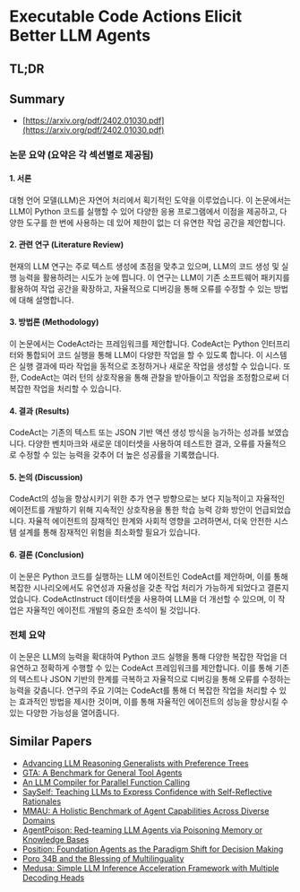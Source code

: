 # Executable Code Actions Elicit Better LLM Agents
## TL;DR
## Summary
- [https://arxiv.org/pdf/2402.01030.pdf](https://arxiv.org/pdf/2402.01030.pdf)

### 논문 요약 (요약은 각 섹션별로 제공됨)

#### 1. 서론
대형 언어 모델(LLM)은 자연어 처리에서 획기적인 도약을 이루었습니다. 이 논문에서는 LLM이 Python 코드를 실행할 수 있어 다양한 응용 프로그램에서 이점을 제공하고, 다양한 도구를 한 번에 사용하는 데 있어 제한이 없는 더 유연한 작업 공간을 제안합니다.

#### 2. 관련 연구 (Literature Review)
현재의 LLM 연구는 주로 텍스트 생성에 초점을 맞추고 있으며, LLM의 코드 생성 및 실행 능력을 활용하려는 시도가 눈에 띕니다. 이 연구는 LLM이 기존 소프트웨어 패키지를 활용하여 작업 공간을 확장하고, 자율적으로 디버깅을 통해 오류를 수정할 수 있는 방법에 대해 설명합니다.

#### 3. 방법론 (Methodology)
이 논문에서는 CodeAct라는 프레임워크를 제안합니다. CodeAct는 Python 인터프리터와 통합되어 코드 실행을 통해 LLM이 다양한 작업을 할 수 있도록 합니다. 이 시스템은 실행 결과에 따라 작업을 동적으로 조정하거나 새로운 작업을 생성할 수 있습니다. 또한, CodeAct는 여러 턴의 상호작용을 통해 관찰을 받아들이고 작업을 조정함으로써 더 복잡한 작업을 처리할 수 있습니다.

#### 4. 결과 (Results)
CodeAct는 기존의 텍스트 또는 JSON 기반 액션 생성 방식을 능가하는 성과를 보였습니다. 다양한 벤치마크와 새로운 데이터셋을 사용하여 테스트한 결과, 오류를 자율적으로 수정할 수 있는 능력을 갖추어 더 높은 성공률을 기록했습니다.

#### 5. 논의 (Discussion)
CodeAct의 성능을 향상시키기 위한 추가 연구 방향으로는 보다 지능적이고 자율적인 에이전트를 개발하기 위해 지속적인 상호작용을 통한 학습 능력 강화 방안이 언급되었습니다. 자율적 에이전트의 잠재적인 한계와 사회적 영향을 고려하면서, 더욱 안전한 시스템 설계를 통해 잠재적인 위험을 최소화할 필요가 있습니다.

#### 6. 결론 (Conclusion)
이 논문은 Python 코드를 실행하는 LLM 에이전트인 CodeAct를 제안하며, 이를 통해 복잡한 시나리오에서도 유연성과 자율성을 갖춘 작업 처리가 가능하게 되었다고 결론지었습니다. CodeActInstruct 데이터셋을 사용하여 LLM을 더 개선할 수 있으며, 이 작업은 자율적인 에이전트 개발의 중요한 초석이 될 것입니다.

### 전체 요약
이 논문은 LLM의 능력을 확대하여 Python 코드 실행을 통해 다양한 복잡한 작업을 더 유연하고 정확하게 수행할 수 있는 CodeAct 프레임워크를 제안합니다. 이를 통해 기존의 텍스트나 JSON 기반의 한계를 극복하고 자율적으로 디버깅을 통해 오류를 수정하는 능력을 갖춥니다. 연구의 주요 기여는 CodeAct를 통해 더 복잡한 작업을 처리할 수 있는 효과적인 방법을 제시한 것이며, 이를 통해 자율적인 에이전트의 성능을 향상시킬 수 있는 다양한 가능성을 열어줍니다.

## Similar Papers
- [Advancing LLM Reasoning Generalists with Preference Trees](2404.02078.md)
- [GTA: A Benchmark for General Tool Agents](2407.08713.md)
- [An LLM Compiler for Parallel Function Calling](2312.04511.md)
- [SaySelf: Teaching LLMs to Express Confidence with Self-Reflective Rationales](2405.20974.md)
- [MMAU: A Holistic Benchmark of Agent Capabilities Across Diverse Domains](2407.18961.md)
- [AgentPoison: Red-teaming LLM Agents via Poisoning Memory or Knowledge Bases](2407.12784.md)
- [Position: Foundation Agents as the Paradigm Shift for Decision Making](2405.17009.md)
- [Poro 34B and the Blessing of Multilinguality](2404.01856.md)
- [Medusa: Simple LLM Inference Acceleration Framework with Multiple Decoding Heads](2401.10774.md)
